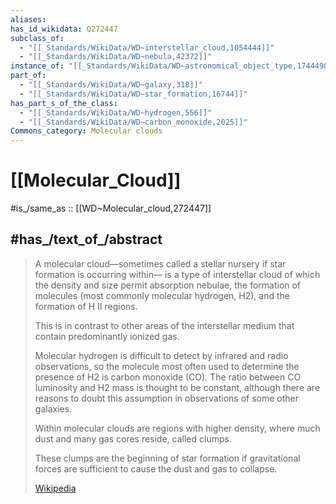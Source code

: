 ```yaml
---
aliases:
has_id_wikidata: Q272447
subclass_of:
  - "[[_Standards/WikiData/WD~interstellar_cloud,1054444]]"
  - "[[_Standards/WikiData/WD~nebula,42372]]"
instance_of: "[[_Standards/WikiData/WD~astronomical_object_type,17444909]]"
part_of:
  - "[[_Standards/WikiData/WD~galaxy,318]]"
  - "[[_Standards/WikiData/WD~star_formation,16744]]"
has_part_s_of_the_class:
  - "[[_Standards/WikiData/WD~hydrogen,556]]"
  - "[[_Standards/WikiData/WD~carbon_monoxide,2025]]"
Commons_category: Molecular clouds
---
```


# [[Molecular_Cloud]] 

#is_/same_as :: [[WD~Molecular_cloud,272447]] 

## #has_/text_of_/abstract 

> A molecular cloud—sometimes called a stellar nursery if star formation is occurring within—
> is a type of interstellar cloud of which the density and size permit absorption nebulae, 
> the formation of molecules (most commonly molecular hydrogen, H2), 
> and the formation of H II regions. 
> 
> This is in contrast to other areas of the interstellar medium 
> that contain predominantly ionized gas.
>
> Molecular hydrogen is difficult to detect by infrared and radio observations, 
> so the molecule most often used to determine the presence of H2 is carbon monoxide (CO). 
> The ratio between CO luminosity and H2 mass is thought to be constant, 
> although there are reasons to doubt this assumption in observations of some other galaxies.
>
> Within molecular clouds are regions with higher density, 
> where much dust and many gas cores reside, called clumps. 
> 
> These clumps are the beginning of star formation 
> if gravitational forces are sufficient to cause the dust and gas to collapse.
>
> [Wikipedia](https://en.wikipedia.org/wiki/Molecular%20cloud) 

